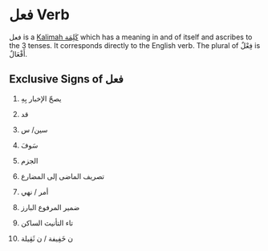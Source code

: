 # فعل Verb

فعل is a [Kalimah كَلِمَة](/reference/nahw/kalimah/) which has a meaning in and of itself and ascribes to the 3 tenses. It corresponds directly to the English verb. The plural of فِعْلٌ is أَفْعَالٌ. 


## Exclusive Signs of فعل

1. يصحّ الإخبار بِهِ

2. قد

3. سين/ س 

4. سَوفَ

5. الجزم

6. ﺗﺼﺮﻳﻒ الماضى إلى المضارع

7. أمر / نهي

8. ضمير المرفوع البارز

9. تاء التأنيث الساكن

10. ن خَفِيفة / ن ثَقِيلة
